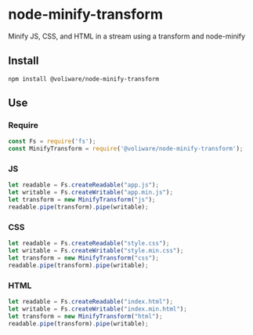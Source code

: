 # node-minify-transform
Minify JS, CSS, and HTML in a stream using a transform and node-minify

## Install
`npm install @voliware/node-minify-transform`

## Use
### Require
```js
const Fs = require('fs');
const MinifyTransform = require('@voliware/node-minify-transform');
```
### JS
```js
let readable = Fs.createReadable("app.js");
let writable = Fs.createWritable("app.min.js");
let transform = new MinifyTransform("js");
readable.pipe(transform).pipe(writable);
```
### CSS
```js
let readable = Fs.createReadable("style.css");
let writable = Fs.createWritable("style.min.css");
let transform = new MinifyTransform("css");
readable.pipe(transform).pipe(writable);
```
### HTML
```js
let readable = Fs.createReadable("index.html");
let writable = Fs.createWritable("index.min.html");
let transform = new MinifyTransform("html");
readable.pipe(transform).pipe(writable);
```
